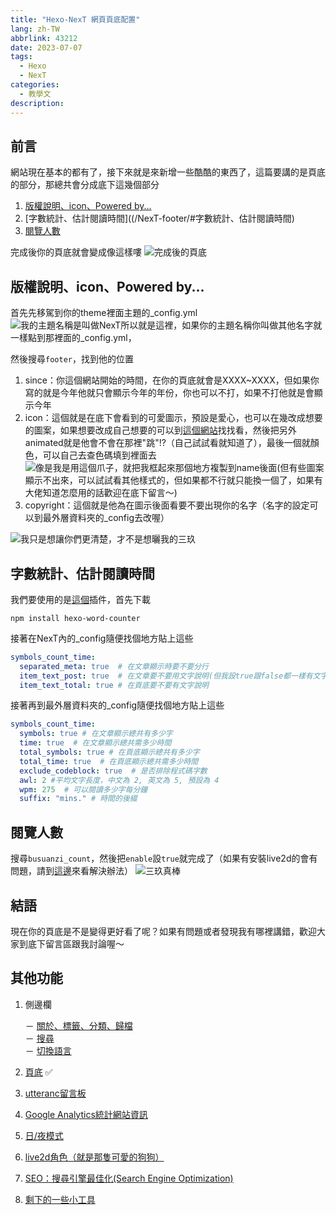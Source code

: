 ```yaml
---
title: "Hexo-NexT 網頁頁底配置"
lang: zh-TW
abbrlink: 43212
date: 2023-07-07
tags:
  - Hexo
  - NexT
categories:
  - 教學文
description: 
---
```


## 前言

網站現在基本的都有了，接下來就是來新增一些酷酷的東西了，這篇要講的是頁底的部分，那總共會分成底下這幾個部分  
<!--more-->
1. [版權說明、icon、Powered by...](/NexT-footer/#版權說明、icon、Powered-by…)
2. [字數統計、估計閱讀時間]((/NexT-footer/#字數統計、估計閱讀時間)
3. [閱覽人數](/NexT-footer/#閱覽人數)

完成後你的頁底就會變成像這樣嘍
![完成後的頁底](https://i.imgur.com/KG0lafJ.png)

## 版權說明、icon、Powered by...

首先先移駕到你的theme裡面主題的_config.yml
![我的主題名稱是叫做NexT所以就是這裡，如果你的主題名稱你叫做其他名字就一樣點到那裡面的_config.yml，](https://i.imgur.com/DTKXyro.png)

然後搜尋```footer```，找到他的位置

1. since：你這個網站開始的時間，在你的頁底就會是XXXX~XXXX，但如果你寫的就是今年他就只會顯示今年的年份，你也可以不打，如果不打他就是會顯示今年
2. icon：這個就是在底下會看到的可愛圖示，預設是愛心，也可以在幾改成想要的圖案，如果想要改成自己想要的可以到[這個網站](https://fontawesome.com/icons)找找看，然後把另外animated就是他會不會在那裡"跳"!?（自己試試看就知道了），最後一個就顏色，可以自己去查色碼填到裡面去
![像是我是用這個爪子，就把我框起來那個地方複製到name後面(但有些圖案顯示不出來，可以試試看其他樣式的，但如果都不行就只能換一個了，如果有大佬知道怎麼用的話歡迎在底下留言～)](https://i.imgur.com/VteB7bj.png)
3. copyright：這個就是他為在圖示後面看要不要出現你的名字（名字的設定可以到最外層資料夾的_config去改喔）

![我只是想讓你們更清楚，才不是想曬我的三玖](https://i.imgur.com/QKMq7vc.png)

## 字數統計、估計閱讀時間

我們要使用的是[這個](https://github.com/next-theme/hexo-word-counter)插件，首先下載

```no
npm install hexo-word-counter
```

接著在NexT內的_config隨便找個地方貼上這些

```yml
symbols_count_time:
  separated_meta: true  # 在文章顯示時要不要分行
  item_text_post: true  # 在文章要不要用文字說明(但我設true跟false都一樣有文字)
  item_text_total: true # 在頁底要不要有文字說明
```

接著再到最外層資料夾的_config隨便找個地方貼上這些

```yml
symbols_count_time:
  symbols: true # 在文章顯示總共有多少字
  time: true  # 在文章顯示總共需多少時間
  total_symbols: true # 在頁底顯示總共有多少字
  total_time: true  # 在頁底顯示總共需多少時間
  exclude_codeblock: true  # 是否排除程式碼字數
  awl: 2 #平均文字長度，中文為 2, 英文為 5, 預設為 4
  wpm: 275  # 可以閱讀多少字每分鐘
  suffix: "mins." # 時間的後綴
```

## 閱覽人數

搜尋```busuanzi_count```，然後把```enable```設`true`就完成了（如果有安裝live2d的會有問題，請到[這邊](/NexT-live2d)來看解決辦法）
![三玖真棒](https://i.imgur.com/4QrLwvl.png)

## 結語

現在你的頁底是不是變得更好看了呢？如果有問題或者發現我有哪裡講錯，歡迎大家到底下留言區跟我討論喔～

## 其他功能

1. 側邊欄

    － [關於、標籤、分類、歸檔](/NexT-sidebar-about-tag-category-archives)  
    － [搜尋](/NexT-sidebar-search)  
    － [切換語言](/NexT-sidebar-switch-lang)  

2. [頁底](/NexT-footer) ✅
3. [utteranc留言板](/NexT-footer)  
4. [Google Analytics統計網站資訊](/NexT-google-analytics)  
5. [日/夜模式](/NexT-day-night-mode)  
6. [live2d角色（就是那隻可愛的狗狗）](/NexT-live2d)  
7. [SEO：搜尋引擎最佳化(Search Engine Optimization)](/SEO-Search-Engine-Optimization)  
8. [剩下的一些小工具](/NexT-some-cool-tools)  

